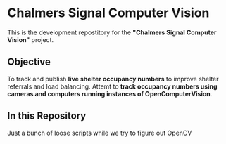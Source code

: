 # Chalmers Signal Computer Vision
This is the development repostitory for the **"Chalmers Signal Computer Vision"** project.

## Objective
To track and publish **live shelter occupancy numbers** to improve shelter referrals and load balancing. Attemt to **track occupancy numbers using cameras and computers running instances of OpenComputerVision**.

## In this Repository
Just a bunch of loose scripts while we try to figure out OpenCV
